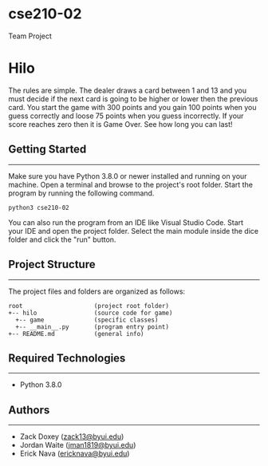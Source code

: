 # cse210-02
Team Project
# Hilo
The rules are simple. The dealer draws a card between 1 and 13 and you must decide if the next card is going to be higher or lower then the previous card. 
You start the game with 300 points and you gain 100 points when you guess correctly and loose 75 points when you guess incorrectly. If your score reaches zero then it is Game Over. 
See how long you can last!

## Getting Started
---
Make sure you have Python 3.8.0 or newer installed and running on your machine. Open a terminal and 
browse to the project's root folder. Start the program by running the following command.
```
python3 cse210-02 
```
You can also run the program from an IDE like Visual Studio Code. Start your IDE and open the 
project folder. Select the main module inside the dice folder and click the "run" button.

## Project Structure
---
The project files and folders are organized as follows:
```
root                    (project root folder)
+-- hilo                (source code for game)
  +-- game              (specific classes)
  +-- __main__.py       (program entry point)
+-- README.md           (general info)
```

## Required Technologies
---
* Python 3.8.0

## Authors
---
* Zack Doxey (zack13@byui.edu)
* Jordan Waite (jman1819@byui.edu)
* Erick Nava (ericknava@byui.edu)
